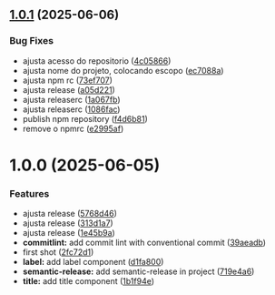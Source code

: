 ## [1.0.1](https://github.com/JoseEduardoMartins/my-design-system/compare/v1.0.0...v1.0.1) (2025-06-06)


### Bug Fixes

* ajusta acesso do repositorio ([4c05866](https://github.com/JoseEduardoMartins/my-design-system/commit/4c058660e259250c3f6b2dd058aa36c809b33e13))
* ajusta nome do projeto, colocando escopo ([ec7088a](https://github.com/JoseEduardoMartins/my-design-system/commit/ec7088a2f8a2c46aeae42442a089e639b5472744))
* ajusta npm rc ([73ef707](https://github.com/JoseEduardoMartins/my-design-system/commit/73ef707273d0c57900b599145ee273623a6bd0bb))
* ajusta release ([a05d221](https://github.com/JoseEduardoMartins/my-design-system/commit/a05d221482a0eb7660539766b9442fc1147ad6ea))
* ajusta releaserc ([1a067fb](https://github.com/JoseEduardoMartins/my-design-system/commit/1a067fb123136b24786208799b86d8a1c711972d))
* ajusta releaserc ([1086fac](https://github.com/JoseEduardoMartins/my-design-system/commit/1086fac92841fc13ad431ccb7bca938beaf56522))
* publish npm repository ([f4d6b81](https://github.com/JoseEduardoMartins/my-design-system/commit/f4d6b8152efbcbd19088788f977ddb038e591f68))
* remove o npmrc ([e2995af](https://github.com/JoseEduardoMartins/my-design-system/commit/e2995af889a2fdd59a6085b9bc008f5f7288973e))

# 1.0.0 (2025-06-05)


### Features

* ajusta release ([5768d46](https://github.com/JoseEduardoMartins/my-design-system/commit/5768d46606a4e57c08230beadbc53e70531162f4))
* ajusta release ([313d1a7](https://github.com/JoseEduardoMartins/my-design-system/commit/313d1a7805bffa0f3f3155b81021049510f4e896))
* ajusta release ([1e45b9a](https://github.com/JoseEduardoMartins/my-design-system/commit/1e45b9a4ef9c392e6a0efac36930eb73918e7fa2))
* **commitlint:** add commit lint with conventional commit ([39aeadb](https://github.com/JoseEduardoMartins/my-design-system/commit/39aeadb275a9d6b52ec5e81e6a05394d9eb777cb))
* first shot ([2fc72d1](https://github.com/JoseEduardoMartins/my-design-system/commit/2fc72d1550124420c36d8d4833af7257f13e062e))
* **label:** add label component ([d1fa800](https://github.com/JoseEduardoMartins/my-design-system/commit/d1fa800bf383366950604669390dc2855f3f67ae))
* **semantic-release:** add semantic-release in project ([719e4a6](https://github.com/JoseEduardoMartins/my-design-system/commit/719e4a6020126c431623aa2f7f58a24a76d91830))
* **title:** add title component ([1b1f94e](https://github.com/JoseEduardoMartins/my-design-system/commit/1b1f94e6353eb877929f3bd5ace51426f4f8ddb3))
